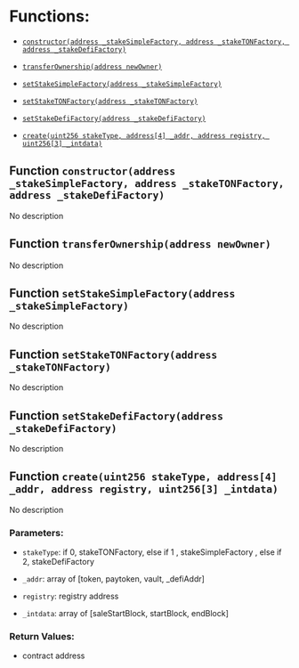 # Functions:

- [`constructor(address _stakeSimpleFactory, address _stakeTONFactory, address _stakeDefiFactory)`](#StakeFactory-constructor-address-address-address-)

- [`transferOwnership(address newOwner)`](#StakeFactory-transferOwnership-address-)

- [`setStakeSimpleFactory(address _stakeSimpleFactory)`](#StakeFactory-setStakeSimpleFactory-address-)

- [`setStakeTONFactory(address _stakeTONFactory)`](#StakeFactory-setStakeTONFactory-address-)

- [`setStakeDefiFactory(address _stakeDefiFactory)`](#StakeFactory-setStakeDefiFactory-address-)

- [`create(uint256 stakeType, address[4] _addr, address registry, uint256[3] _intdata)`](#StakeFactory-create-uint256-address-4--address-uint256-3--)

## Function `constructor(address _stakeSimpleFactory, address _stakeTONFactory, address _stakeDefiFactory) `

No description

## Function `transferOwnership(address newOwner) `

No description

## Function `setStakeSimpleFactory(address _stakeSimpleFactory) `

No description

## Function `setStakeTONFactory(address _stakeTONFactory) `

No description

## Function `setStakeDefiFactory(address _stakeDefiFactory) `

No description

## Function `create(uint256 stakeType, address[4] _addr, address registry, uint256[3] _intdata) `

No description

### Parameters:

- `stakeType`: if 0, stakeTONFactory, else if 1 , stakeSimpleFactory , else if 2, stakeDefiFactory

- `_addr`: array of [token, paytoken, vault, _defiAddr]

- `registry`:  registry address

- `_intdata`: array of [saleStartBlock, startBlock, endBlock]

### Return Values:

- contract address
